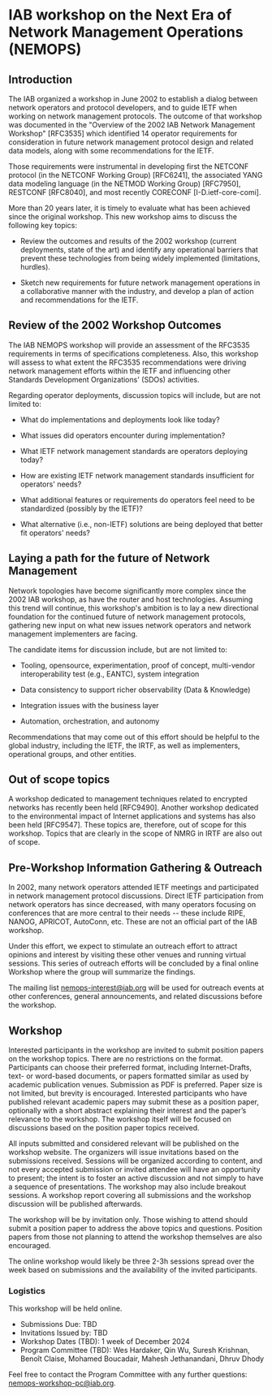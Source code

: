 # IAB workshop on the Next Era of Network Management Operations (NEMOPS)

## Introduction

The IAB organized a workshop in June 2002 to establish a dialog between network operators and protocol developers, and to guide IETF when working on network management protocols. The outcome of that workshop was documented in the "Overview of the 2002 IAB Network Management Workshop" [RFC3535] which identified 14 operator requirements for consideration in future network management protocol design and related data models, along with some recommendations for the IETF.

Those requirements were instrumental in developing first the NETCONF protocol (in the NETCONF Working Group) [RFC6241], the associated YANG data modeling language (in the NETMOD Working Group) [RFC7950], RESTCONF [RFC8040], and most recently CORECONF [I-D.ietf-core-comi].


More than 20 years later, it is timely to evaluate what has been achieved since the original workshop. This new workshop aims to discuss the following key topics:

- Review the outcomes and results of the 2002 workshop (current deployments, state of the art) and identify any operational barriers that prevent these technologies from being widely implemented (limitations, hurdles).

- Sketch new requirements for future network management operations in a collaborative manner with the industry, and develop a plan of action and recommendations for the IETF.

## Review of the 2002 Workshop Outcomes

The IAB NEMOPS workshop will provide an assessment of the RFC3535 requirements in terms of specifications completeness. Also, this workshop will assess to what extent the RFC3535 recommendations were driving network management efforts within the IETF and influencing other Standards Development Organizations' (SDOs) activities. 

Regarding operator deployments, discussion topics will include, but are not limited to:

- What do implementations and deployments look like today?

- What issues did operators encounter during implementation?

- What IETF network management standards are operators deploying today?

- How are existing IETF network management standards insufficient for operators' needs?

- What additional features or requirements do operators feel need to be standardized (possibly by the IETF)?

- What alternative (i.e., non-IETF) solutions are being deployed that better fit operators' needs?

## Laying a path for the future of Network Management

Network topologies have become significantly more complex since the 2002 IAB workshop, as have the router and host technologies. Assuming this trend will continue, this workshop's ambition is to lay a new directional foundation for the continued future of network management protocols, gathering new input on what new issues network operators and network management implementers are facing.

The candidate items for discussion include, but are not limited to:

- Tooling, opensource, experimentation, proof of concept, multi-vendor interoperability test (e.g., EANTC), system integration

- Data consistency to support richer observability (Data & Knowledge)

- Integration issues with the business layer

- Automation, orchestration, and autonomy 

Recommendations that may come out of this effort should be helpful to the global industry, including the IETF, the IRTF, as well as implementers, operational groups, and other entities.

## Out of scope topics

A workshop dedicated to management techniques related to encrypted networks has recently been held [RFC9490]. Another workshop dedicated to the environmental impact of Internet applications and systems has also been held [RFC9547]. These topics are, therefore, out of scope for this workshop. Topics that are clearly in the scope of NMRG in IRTF are also out of scope. 

## Pre-Workshop Information Gathering & Outreach

In 2002, many network operators attended IETF meetings and participated in network management protocol discussions. Direct IETF participation from network operators has since decreased, with many operators focusing on conferences that are more central to their needs -- these include RIPE, NANOG, APRICOT, AutoConn, etc. These are not an official part of the IAB workshop.

Under this effort, we expect to stimulate an outreach effort to attract opinions and interest by visiting these other venues and running virtual sessions. This series of outreach efforts will be concluded by a final online Workshop where the group will summarize the findings. 

The mailing list nemops-interest@iab.org will be used for outreach events at other conferences, general announcements, and related discussions before the workshop.

## Workshop

Interested participants in the workshop are invited to submit position papers on the workshop topics. There are no restrictions on the format. Participants can choose their preferred format, including Internet-Drafts, text- or word-based documents, or papers formatted similar as used by academic publication venues. Submission as PDF is preferred. Paper size is not limited, but brevity is encouraged. Interested participants who have published relevant academic papers may submit these as a position paper, optionally with a short abstract explaining their interest and the paper’s relevance to the workshop. The workshop itself will be focused on discussions based on the position paper topics received.

All inputs submitted and considered relevant will be published on the workshop website. The organizers will issue invitations based on the submissions received. Sessions will be organized according to content, and not every accepted submission or invited attendee will have an opportunity to present; the intent is to foster an active discussion and not simply to have a sequence of presentations. The workshop may also include breakout sessions. A workshop report covering all submissions and the workshop discussion will be published afterwards.

The workshop will be by invitation only. Those wishing to attend should submit a position paper to address the above topics and questions. Position papers from those not planning to attend the workshop themselves are also encouraged.

The online workshop would likely be three 2-3h sessions spread over the week based on submissions and the availability of the invited participants. 

### Logistics 
This workshop will be held online. 

- Submissions Due: TBD
- Invitations Issued by: TBD
- Workshop Dates (TBD): 1 week of December 2024
- Program Committee (TBD): Wes Hardaker, Qin Wu, Suresh Krishnan, Benoît Claise, Mohamed Boucadair, Mahesh Jethanandani, Dhruv Dhody 

Feel free to contact the Program Committee with any further questions: nemops-workshop-pc@iab.org.

